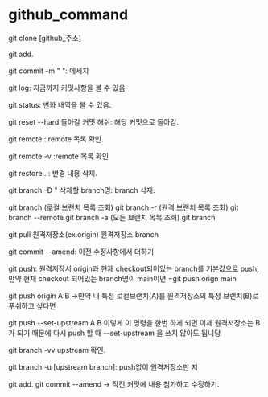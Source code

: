 # github_command

git clone [github_주소]

git add.

git commit -m " ": 메세지

git log: 지금까지 커밋사항을 볼 수 있음

git status: 변화 내역을 볼 수 있음. 

git reset --hard 돌아갈 커밋 해쉬: 해당 커밋으로 돌아감.

git remote : remote 목록 확인.

git remote -v :remote 목록 확인

git restore . : 변경 내용 삭제.

git branch -D " 삭제할 branch명: branch 삭제. 

git branch  (로컬 브랜치 목록 조회)
git branch -r  (원격 브랜치 목록 조회) git branch --remote
git branch -a  (모든 브랜치 목록 조회)
git branch 


git pull 원격저장소(ex.origin) 원격저장소 branch

git commit --amend: 이전 수정사항에서 더하기



git push: 원격저장서 origin과 현재 checkout되어있는 branch를 기본값으로 push, 만약 현재 checkout 되어있는 branch명이 main이면
=git push orign main


git push origin A:B ->만약 내 특정 로컬브랜치(A)를 원격저장소의 특정 브랜치(B)로 푸쉬하고 싶다면

git push --set-upstream A B 이렇게 이 명령을 한번 하게 되면 이제 원격저장소는 B 가 되기 때문에 다시 push 할 때 --set-upstream 을 쓰지 않아도 됩니당

git branch -vv upstream 확인.

git branch -u [upstream branch]: push없이 원격저장소만 지


git add. git commit --amend -> 직전 커밋에 내용 첨가하고 수정하기.
